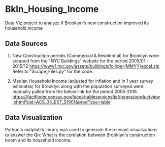 # Bkln_Housing_Income
Data Viz project to analyze if Brooklyn's new construction improved its household income

## Data Sources
1. New Construction permits (Commercial & Residential) for Brooklyn were scraped from the "NYC Buildings" website for the period 2005/01 - 2015/12
  https://www1.nyc.gov/assets/buildings/foil/per{MMYY}excel.zip
Refer to "Scrape_Files.py" for the code.

2. Median Household Income (adjusted for inflation and in 1 year survey estimates) for Brooklyn along with the population surveyed were manually pulled from the below link for the period 2005-2016.
  https://factfinder.census.gov/faces/tableservices/jsf/pages/productview.xhtml?pid=ACS_05_EST_S1901&prodType=table

## Data Visualization
Python's matplotlib library was used to generate the relevant visualizations to answer the Qn: What is the corelation between Brooklyn's construction boom and its household income.
